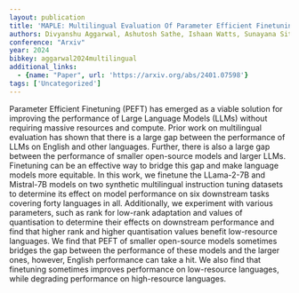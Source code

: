 ```yaml
---
layout: publication
title: 'MAPLE: Multilingual Evaluation Of Parameter Efficient Finetuning Of Large Language Models'
authors: Divyanshu Aggarwal, Ashutosh Sathe, Ishaan Watts, Sunayana Sitaram
conference: "Arxiv"
year: 2024
bibkey: aggarwal2024multilingual
additional_links:
  - {name: "Paper", url: 'https://arxiv.org/abs/2401.07598'}
tags: ['Uncategorized']
---
```

Parameter Efficient Finetuning (PEFT) has emerged as a viable solution for
improving the performance of Large Language Models (LLMs) without requiring
massive resources and compute. Prior work on multilingual evaluation has shown
that there is a large gap between the performance of LLMs on English and other
languages. Further, there is also a large gap between the performance of
smaller open-source models and larger LLMs. Finetuning can be an effective way
to bridge this gap and make language models more equitable. In this work, we
finetune the LLama-2-7B and Mistral-7B models on two synthetic multilingual
instruction tuning datasets to determine its effect on model performance on six
downstream tasks covering forty languages in all. Additionally, we experiment
with various parameters, such as rank for low-rank adaptation and values of
quantisation to determine their effects on downstream performance and find that
higher rank and higher quantisation values benefit low-resource languages. We
find that PEFT of smaller open-source models sometimes bridges the gap between
the performance of these models and the larger ones, however, English
performance can take a hit. We also find that finetuning sometimes improves
performance on low-resource languages, while degrading performance on
high-resource languages.
